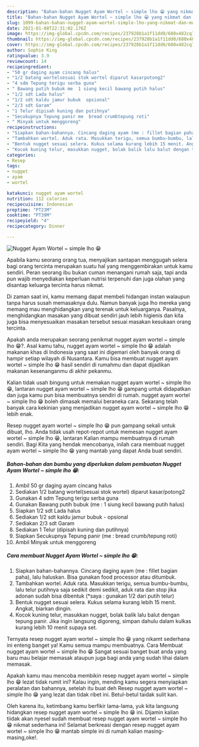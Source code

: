 ```yaml
---
description: "Bahan-bahan Nugget Ayam Wortel ~ simple lho 😁 yang nikmat dan Mudah Dibuat"
title: "Bahan-bahan Nugget Ayam Wortel ~ simple lho 😁 yang nikmat dan Mudah Dibuat"
slug: 1099-bahan-bahan-nugget-ayam-wortel-simple-lho-yang-nikmat-dan-mudah-dibuat
date: 2021-01-08T22:31:02.176Z
image: https://img-global.cpcdn.com/recipes/237928b1a1f11dd0/680x482cq70/nugget-ayam-wortel-simple-lho-😁-foto-resep-utama.jpg
thumbnail: https://img-global.cpcdn.com/recipes/237928b1a1f11dd0/680x482cq70/nugget-ayam-wortel-simple-lho-😁-foto-resep-utama.jpg
cover: https://img-global.cpcdn.com/recipes/237928b1a1f11dd0/680x482cq70/nugget-ayam-wortel-simple-lho-😁-foto-resep-utama.jpg
author: Sophie King
ratingvalue: 3.9
reviewcount: 14
recipeingredient:
- "50 gr daging ayam cincang halus"
- "1/2 batang wortelsesuai stok wortel diparut kasarpotong2"
- "4 sdm Tepung terigu serba guna"
- " Bawang putih bubuk me  1 siung kecil bawang putih halus"
- "1/2 sdt Lada halus"
- "1/2 sdt kaldu jamur bubuk  opsional"
- "2/3 sdt Garam"
- "1 Telur dipisah kuning dan putihnya"
- "Secukupnya Tepung panir me  bread crumbtepung roti"
- " Minyak untuk menggoreng"
recipeinstructions:
- "Siapkan bahan-bahannya. Cincang daging ayam (me : fillet bagian paha), lalu haluskan. Bisa gunakan food processor atau ditumbuk."
- "Tambahkan wortel. Aduk rata. Masukkan terigu, semua bumbu-bumbu, lalu telur putihnya saja sedikit demi sedikit, aduk rata dan stop jika adonan sudah bisa dibentuk (*saya : gunakan 1/2 dari putih telur)"
- "Bentuk nugget sesuai selera. Kukus selama kurang lebih 15 menit. Angkat, biarkan dingin."
- "Kocok kuning telur, masukkan nugget, bolak balik lalu balut dengan tepung panir. Jika ingin langsung digoreng, simpan dahulu dalam kulkas kurang lebih 10 menit supaya set."
categories:
- Resep
tags:
- nugget
- ayam
- wortel

katakunci: nugget ayam wortel 
nutrition: 112 calories
recipecuisine: Indonesian
preptime: "PT23M"
cooktime: "PT39M"
recipeyield: "4"
recipecategory: Dinner

---
```



![Nugget Ayam Wortel ~ simple lho 😁](https://img-global.cpcdn.com/recipes/237928b1a1f11dd0/680x482cq70/nugget-ayam-wortel-simple-lho-😁-foto-resep-utama.jpg)

Apabila kamu seorang orang tua, menyajikan santapan menggugah selera bagi orang tercinta merupakan suatu hal yang menggembirakan untuk kamu sendiri. Peran seorang ibu bukan cuman menangani rumah saja, tapi anda pun wajib menyediakan keperluan nutrisi terpenuhi dan juga olahan yang disantap keluarga tercinta harus nikmat.

Di zaman  saat ini, kamu memang dapat membeli hidangan instan walaupun tanpa harus susah memasaknya dulu. Namun banyak juga lho mereka yang memang mau menghidangkan yang terenak untuk keluarganya. Pasalnya, menghidangkan masakan yang dibuat sendiri jauh lebih higienis dan kita juga bisa menyesuaikan masakan tersebut sesuai masakan kesukaan orang tercinta. 



Apakah anda merupakan seorang penikmat nugget ayam wortel ~ simple lho 😁?. Asal kamu tahu, nugget ayam wortel ~ simple lho 😁 adalah makanan khas di Indonesia yang saat ini digemari oleh banyak orang di hampir setiap wilayah di Nusantara. Kamu bisa membuat nugget ayam wortel ~ simple lho 😁 hasil sendiri di rumahmu dan dapat dijadikan makanan kesenanganmu di akhir pekanmu.

Kalian tidak usah bingung untuk memakan nugget ayam wortel ~ simple lho 😁, lantaran nugget ayam wortel ~ simple lho 😁 gampang untuk didapatkan dan juga kamu pun bisa membuatnya sendiri di rumah. nugget ayam wortel ~ simple lho 😁 boleh dimasak memalui beraneka cara. Sekarang telah banyak cara kekinian yang menjadikan nugget ayam wortel ~ simple lho 😁 lebih enak.

Resep nugget ayam wortel ~ simple lho 😁 pun gampang sekali untuk dibuat, lho. Anda tidak usah repot-repot untuk memesan nugget ayam wortel ~ simple lho 😁, lantaran Kalian mampu membuatnya di rumah sendiri. Bagi Kita yang hendak mencobanya, inilah cara membuat nugget ayam wortel ~ simple lho 😁 yang mantab yang dapat Anda buat sendiri.

<!--inarticleads1-->

##### Bahan-bahan dan bumbu yang diperlukan dalam pembuatan Nugget Ayam Wortel ~ simple lho 😁:

1. Ambil 50 gr daging ayam cincang halus
1. Sediakan 1/2 batang wortel(sesuai stok wortel) diparut kasar/potong2
1. Gunakan 4 sdm Tepung terigu serba guna
1. Gunakan  Bawang putih bubuk (me : 1 siung kecil bawang putih halus)
1. Siapkan 1/2 sdt Lada halus
1. Sediakan 1/2 sdt kaldu jamur bubuk - opsional
1. Sediakan 2/3 sdt Garam
1. Sediakan 1 Telur (dipisah kuning dan putihnya)
1. Siapkan Secukupnya Tepung panir (me : bread crumb/tepung roti)
1. Ambil  Minyak untuk menggoreng




<!--inarticleads2-->

##### Cara membuat Nugget Ayam Wortel ~ simple lho 😁:

1. Siapkan bahan-bahannya. Cincang daging ayam (me : fillet bagian paha), lalu haluskan. Bisa gunakan food processor atau ditumbuk.
1. Tambahkan wortel. Aduk rata. Masukkan terigu, semua bumbu-bumbu, lalu telur putihnya saja sedikit demi sedikit, aduk rata dan stop jika adonan sudah bisa dibentuk (*saya : gunakan 1/2 dari putih telur)
1. Bentuk nugget sesuai selera. Kukus selama kurang lebih 15 menit. Angkat, biarkan dingin.
1. Kocok kuning telur, masukkan nugget, bolak balik lalu balut dengan tepung panir. Jika ingin langsung digoreng, simpan dahulu dalam kulkas kurang lebih 10 menit supaya set.




Ternyata resep nugget ayam wortel ~ simple lho 😁 yang nikamt sederhana ini enteng banget ya! Kamu semua mampu membuatnya. Cara Membuat nugget ayam wortel ~ simple lho 😁 Sangat sesuai banget buat anda yang baru mau belajar memasak ataupun juga bagi anda yang sudah lihai dalam memasak.

Apakah kamu mau mencoba membikin resep nugget ayam wortel ~ simple lho 😁 lezat tidak rumit ini? Kalau ingin, mending kamu segera menyiapkan peralatan dan bahannya, setelah itu buat deh Resep nugget ayam wortel ~ simple lho 😁 yang lezat dan tidak ribet ini. Betul-betul taidak sulit kan. 

Oleh karena itu, ketimbang kamu berfikir lama-lama, yuk kita langsung hidangkan resep nugget ayam wortel ~ simple lho 😁 ini. Dijamin kalian tiidak akan nyesel sudah membuat resep nugget ayam wortel ~ simple lho 😁 nikmat sederhana ini! Selamat berkreasi dengan resep nugget ayam wortel ~ simple lho 😁 mantab simple ini di rumah kalian masing-masing,oke!.

